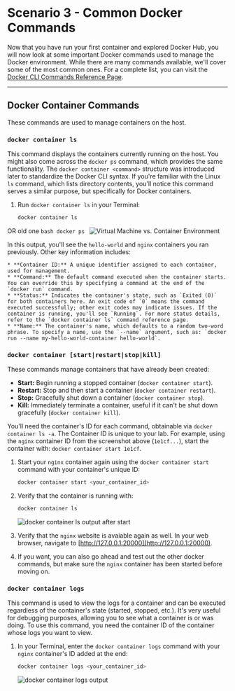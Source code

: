 # Scenario 3 - Common Docker Commands

Now that you have run your first container and explored Docker Hub, you will now look at some important Docker commands used to manage the Docker environment. While there are many commands available, we'll cover some of the most common ones. For a complete list, you can visit the [Docker CLI Commands Reference Page](https://docs.docker.com/engine/reference/commandline/cli/).

---

## Docker Container Commands
These commands are used to manage containers on the host.

### `docker container ls`
This command displays the containers currently running on the host. You might also come across the `docker ps` command, which provides the same functionality. The `docker container <command>` structure was introduced later to standardize the Docker CLI syntax. If you're familiar with the Linux `ls` command, which lists directory contents, you'll notice this command serves a similar purpose, but specifically for Docker containers.

1.  Run `docker container ls` in your Terminal:
    ```bash
    docker container ls
    ```
OR old one
    ```bash
    docker ps
    ```
    ![Virtual Machine vs. Container Environment](https://i.postimg.cc/fWv5KZyb/Screenshot-2025-06-22-231943.png)

In this output, you'll see the `hello-world` and `nginx` containers you ran previously.
    Other key information includes:
    
    * **Container ID:** A unique identifier assigned to each container, used for management.
    * **Command:** The default command executed when the container starts. You can override this by specifying a command at the end of the `docker run` command.
    * **Status:** Indicates the container's state, such as `Exited (0)` for both containers here. An exit code of `0` means the command executed successfully; other exit codes may indicate issues. If the container is running, you'll see `Running`. For more status details, refer to the `docker container ls` command reference page.
    * **Name:** The container's name, which defaults to a random two-word phrase. To specify a name, use the `--name` argument, such as: `docker run --name my-hello-world-container hello-world`.

### `docker container [start|restart|stop|kill]`
These commands manage containers that have already been created:

* **Start:** Begin running a stopped container (`docker container start`).
* **Restart:** Stop and then start a container (`docker container restart`).
* **Stop:** Gracefully shut down a container (`docker container stop`).
* **Kill:** Immediately terminate a container, useful if it can't be shut down gracefully (`docker container kill`).

You'll need the container's ID for each command, obtainable via `docker container ls -a`. The Container ID is unique to your lab. For example, using the `nginx` container ID from the screenshot above (`1e1cf...`), start the container with: `docker container start 1e1cf`.

1.  Start your `nginx` container again using the `docker container start` command with your container's unique ID:
    ```bash
    docker container start <your_container_id>
    ```

2.  Verify that the container is running with:
    ```bash
    docker container ls
    ```
    ![docker container ls output after start](https://i.postimg.cc/c49pFfC6/Screenshot-2025-06-22-232527.png)

3.  Verify that the `nginx` website is avaiable again as well. In your web browser, navigate to [http://127.0.0.1:20000](http://127.0.0.1:20000).

4.  If you want, you can also go ahead and test out the other docker commands, but make sure the `nginx` container has been started before moving on.

### `docker container logs`
This command is used to view the logs for a container and can be executed regardless of the container's state (started, stopped, etc.). It's very useful for debugging purposes, allowing you to see what a container is or was doing. To use this command, you need the container ID of the container whose logs you want to view.

1.  In your Terminal, enter the `docker container logs` command with your `nginx` container's ID added at the end:
    ```bash
    docker container logs <your_container_id>
    ```
    ![docker container logs output](https://i.postimg.cc/k4JwrhhC/Screenshot-2025-06-22-232749.png)